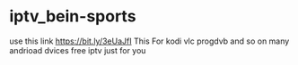 # iptv_bein-sports



use this link
https://bit.ly/3eUaJfI
This For kodi vlc progdvb and so on many andrioad dvices free iptv just for you
